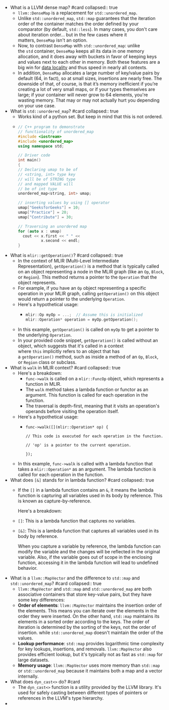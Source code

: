 - What is a LLVM dense map? #card
  collapsed:: true
	- `llvm::DenseMap` is a replacement for `std::unordered_map`.
	- Unlike `std::unordered_map`, `std::map` guarantees that the iteration order of the container matches the order defined by your comparator (by default, `std::less`). In many cases, you don't care about iteration order... but in the few cases where it matters, `DenseMap` isn't an option.
	- Now, to contrast `DenseMap` with `std::unordered_map`: unlike the `std` container, `DenseMap` keeps all its data in one memory allocation, and it does away with buckets in favor of keeping keys and values next to each other in memory. Both these features are a big win for [data locality](http://gameprogrammingpatterns.com/data-locality.html) and thus speed in nearly all contexts.
	- In addition, `DenseMap` allocates a large number of key/value pairs by default (64, in fact), so at small sizes, insertions are nearly free. The downside of that, of course, is that it’s memory inefficient if you’re creating a lot of very small maps, or if your types themselves are large; if your container will never grow to 64 elements, you're wasting memory. That may or may not actually hurt you depending on your use case.
- What is `std::unordered_map`? #card
  collapsed:: true
	- Works kind of a python set. But keep in mind that this is not ordered.
	- ```c++
	  // C++ program to demonstrate 
	  // functionality of unordered_map 
	  #include <iostream> 
	  #include <unordered_map> 
	  using namespace std; 
	  
	  // Driver code 
	  int main() 
	  { 
	  // Declaring umap to be of 
	  // <string, int> type key 
	  // will be of STRING type 
	  // and mapped VALUE will 
	  // be of int type 
	  unordered_map<string, int> umap; 
	  
	  // inserting values by using [] operator 
	  umap["GeeksforGeeks"] = 10; 
	  umap["Practice"] = 20; 
	  umap["Contribute"] = 30; 
	  
	  // Traversing an unordered map 
	  for (auto x : umap) 
	  	cout << x.first << " " << 
	  			x.second << endl; 
	  }
	  
	  ```
- What is `mlir::getOperation()`? #card
  collapsed:: true
	- In the context of MLIR (Multi-Level Intermediate Representation), `getOperation()` is a method that is typically called on an object representing a node in the MLIR graph (like an `Op`, `Block`, or `Region`). This method returns a pointer to the `Operation` that the object represents.
	- For example, if you have an `Op` object representing a specific operation in your MLIR graph, calling `getOperation()` on this object would return a pointer to the underlying `Operation`.
	- Here's a hypothetical usage:
		- ```c++
		  mlir::Op myOp = ...;  // Assume this is initialized
		  mlir::Operation* operation = myOp.getOperation();
		  ```
	- In this example, `getOperation()` is called on `myOp` to get a pointer to the underlying `Operation`.
	- In your provided code snippet, `getOperation()` is called without an object, which suggests that it's called in a context where `this` implicitly refers to an object that has a `getOperation()` method, such as inside a method of an `Op`, `Block`, or `Region` class or subclass.
- What is `walk` in MLIR context? #card
  collapsed:: true
	- Here's a breakdown:
		- `func->walk` is called on a `mlir::FuncOp` object, which represents a function in MLIR.
		- The `walk` method takes a lambda function or functor as an argument. This function is called for each operation in the function.
		- The traversal is depth-first, meaning that it visits an operation's operands before visiting the operation itself.
	- Here's a hypothetical usage:
		- ```
		  func->walk([](mlir::Operation* op) {
		  
		  // This code is executed for each operation in the function.
		  
		  // 'op' is a pointer to the current operation.
		  
		  });
		  ```
	- In this example, `func->walk` is called with a lambda function that takes a `mlir::Operation*` as an argument. The lambda function is called for each operation in the function.
- What does `[&]` stands for in lambda function? #card
  collapsed:: true
	- If the `[]` in a lambda function contains an `&`, it means the lambda function is capturing all variables used in its body by reference. This is known as capture-by-reference.
	  
	  Here's a breakdown:
	- `[]`: This is a lambda function that captures no variables.
	- `[&]`: This is a lambda function that captures all variables used in its body by reference.
	  
	  When you capture a variable by reference, the lambda function can modify the variable and the changes will be reflected in the original variable. Also, if the variable goes out of scope in the enclosing function, accessing it in the lambda function will lead to undefined behavior.
- What is a `llvm::MapVector` and the difference to `std::map` and `std::unordered_map`? #card
  collapsed:: true
	- `llvm::MapVector` and `std::map` and `std::unordered_map` are both associative containers that store key-value pairs, but they have some key differences:
	- **Order of elements**: `llvm::MapVector` maintains the insertion order of the elements. This means you can iterate over the elements in the order they were inserted. On the other hand, `std::map` maintains its elements in a sorted order according to the keys. The order of iteration is determined by the sorting of the keys, not the order of insertion. while `std::unordered_map` doesn't maintain the order of the values.
	- **Lookup performance**: `std::map` provides logarithmic time complexity for key lookups, insertions, and removals. `llvm::MapVector` also provides efficient lookup, but it's typically not as fast as `std::map` for large datasets.
	- **Memory usage**: `llvm::MapVector` uses more memory than `std::map` or `std::unordered_map` because it maintains both a map and a vector internally.
- What does `dyn_cast<>` do? #card
	- The `dyn_cast<>` function is a utility provided by the LLVM library. It's used for safely casting between different types of pointers or references in the LLVM's type hierarchy.
-